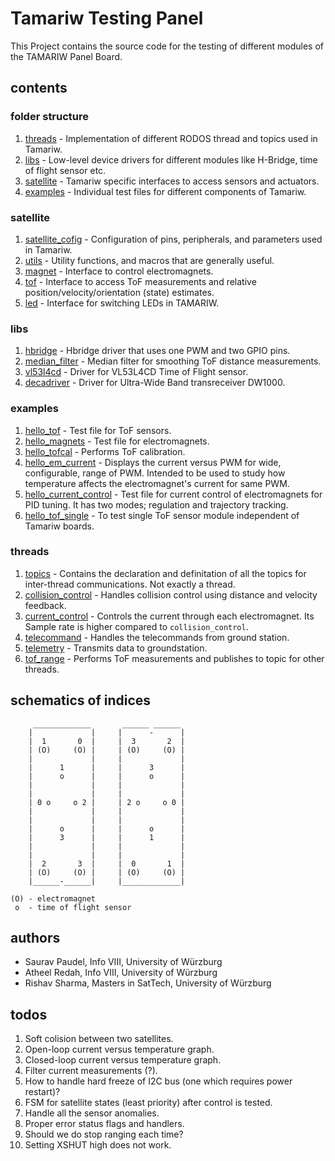 # Tamariw Testing Panel
This Project contains the source code for the testing of different modules of the TAMARIW Panel Board.

## contents

### folder structure

1. [threads](threads) - Implementation of different RODOS thread and topics used in Tamariw.
2. [libs](libs) - Low-level device drivers for different modules like H-Bridge, time of flight sensor etc.
3. [satellite](satellite) - Tamariw specific interfaces to access sensors and actuators.
4. [examples](examples) - Individual test files for different components of Tamariw.

### satellite

1. [satellite_cofig](satellite/satellite_config.h) - Configuration of pins, peripherals, and parameters used in Tamariw.
2. [utils](satellite/utils.h) - Utility functions, and macros that are generally useful.
3. [magnet](satellite/magnet.h) - Interface to control electromagnets.
4. [tof](satellite/tof.h) - Interface to access ToF measurements and relative position/velocity/orientation (state) estimates.
5. [led](satellite/led.h) - Interface for switching LEDs in TAMARIW.

### libs

1. [hbridge](libs/hbridge/hbridge.h) - Hbridge driver that uses one PWM and two GPIO pins.
2. [median_filter](libs/VL53L4CD/MedianFilter.h) - Median filter for smoothing ToF distance measurements.
3. [vl53l4cd](libs/VL53L4CD/) - Driver for VL53L4CD Time of Flight sensor.
4. [decadriver](libs/decadriver/) - Driver for Ultra-Wide Band transreceiver DW1000.

### examples

1. [hello_tof](examples/hello_tof.cpp) - Test file for ToF sensors.
2. [hello_magnets](examples/hello_tof.cpp) - Test file for electromagnets.
3. [hello_tofcal](examples/hello_tofcal.cpp) - Performs ToF calibration.
4. [hello_em_current](examples/hello_tofcal.cpp) - Displays the current versus PWM for wide, configurable, range of PWM. Intended to be used to study how temperature affects the electromagnet's current for same PWM.
5. [hello_current_control](examples/hello_tofcal.cpp) - Test file for current control of electromagnets for PID tuning. It has two modes; regulation and trajectory tracking.
6. [hello_tof_single](examples/hello_tof.cpp) - To test single ToF sensor module independent of Tamariw boards.


### threads

1. [topics](threads/topics.cpp) - Contains the declaration and definitation of all the topics for inter-thread communications. Not exactly a thread.
2. [collision_control](threads/collision_control.cpp) - Handles collision control using distance and velocity feedback.
3. [current_control](threads/current_control.cpp) - Controls the current through each electromagnet. Its Sample rate is higher compared to <code>collision_control</code>.
4. [telecommand](threads/telecommand.cpp) - Handles the telecommands from ground station.
5. [telemetry](threads/telemetry.cpp) - Transmits data to groundstation.
6. [tof_range](threads/tof_range.cpp) - Performs ToF measurements and publishes to topic for other threads.


## schematics of indices

```
     _____________       ______ ______
    |             |     |      -      |
    |  1       0  |     |  3       2  |
    | (O)     (O) |     | (O)     (O) |
    |             |     |             |
    |      1      |     |      3      |
    |      o      |     |      o      |
    |             |     |             |
    |             |     |             |
    | 0 o     o 2 |     | 2 o     o 0 |
    |             |     |             |
    |             |     |             |
    |      o      |     |      o      |
    |      3      |     |      1      |
    |             |     |             |
    |             |     |             |
    |  2       3  |     |  0       1  |
    | (O)     (O) |     | (O)     (O) |
    |______-______|     |_____________|

(O) - electromagnet
 o  - time of flight sensor
```

## authors

- Saurav Paudel, Info VIII, University of Würzburg
- Atheel Redah, Info VIII, University of Würzburg
- Rishav Sharma, Masters in SatTech, University of Würzburg

## todos

1. Soft colision between two satellites.
2. Open-loop current versus temperature graph.
3. Closed-loop current versus temperature graph.
4. Filter current measurements (?).
5. How to handle hard freeze of I2C bus (one which requires power restart)?
6. FSM for satellite states (least priority) after control is tested.
7. Handle all the sensor anomalies.
8. Proper error status flags and handlers.
9. Should we do stop ranging each time?
10. Setting XSHUT high does not work.

